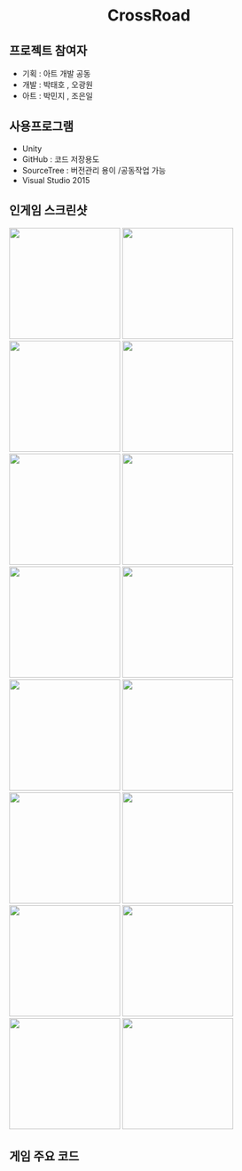 <h1 align="center">CrossRoad</h1>

## 프로젝트 참여자

- 기획 : 아트 개발 공동
- 개발 : 박태호 , 오광원
- 아트 : 박민지 , 조은일

## 사용프로그램
- Unity
- GitHub : 코드 저장용도 
- SourceTree : 버전관리 용이 /공동작업 가능
- Visual Studio 2015


## 인게임 스크린샷
<div>
<img width="200" src="https://user-images.githubusercontent.com/47206217/56946216-79731e80-6b64-11e9-82b9-9ba77bdc668c.PNG">
<img width="200" src="https://user-images.githubusercontent.com/47206217/56946217-79731e80-6b64-11e9-84f5-5b72d2890417.PNG">
<img width="200" src="https://user-images.githubusercontent.com/47206217/56946218-79731e80-6b64-11e9-8075-f5957abe89e2.PNG">
<img width="200" src="https://user-images.githubusercontent.com/47206217/56946220-7a0bb500-6b64-11e9-8321-e0d93083f4a6.PNG">
<img width="200" src="https://user-images.githubusercontent.com/47206217/56946222-7a0bb500-6b64-11e9-9deb-35363d8af883.PNG">
<img width="200" src="https://user-images.githubusercontent.com/47206217/56946223-7a0bb500-6b64-11e9-92c3-ecd7ef47eac2.PNG">
<img width="200" src="https://user-images.githubusercontent.com/47206217/56946224-7aa44b80-6b64-11e9-9771-efd2102b6c78.PNG">
<img width="200" src="https://user-images.githubusercontent.com/47206217/56946225-7aa44b80-6b64-11e9-9f6c-b07d46dea027.PNG">
<img width="200" src="https://user-images.githubusercontent.com/47206217/56946226-7aa44b80-6b64-11e9-9a7c-092c58af6ded.PNG">
<img width="200" src="https://user-images.githubusercontent.com/47206217/56946227-7b3ce200-6b64-11e9-93bd-b3dad73130bf.PNG">
<img width="200" src="https://user-images.githubusercontent.com/47206217/56946228-7b3ce200-6b64-11e9-8ff7-68ec357f3476.PNG">
<img width="200" src="https://user-images.githubusercontent.com/47206217/56946230-7b3ce200-6b64-11e9-9e1f-63f527d249d4.PNG">
<img width="200" src="https://user-images.githubusercontent.com/47206217/56946234-7bd57880-6b64-11e9-8b11-40edbd97ffda.PNG">
<img width="200" src="https://user-images.githubusercontent.com/47206217/56946235-7bd57880-6b64-11e9-89cf-90e4725dedf8.PNG">
<img width="200" src="https://user-images.githubusercontent.com/47206217/56946236-7bd57880-6b64-11e9-9a99-ba7c1693a99c.PNG">
<img width="200" src="https://user-images.githubusercontent.com/47206217/56946237-7c6e0f00-6b64-11e9-8c77-bd4627fc1f0d.PNG">
</div>

## 게임 주요 코드
